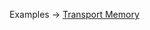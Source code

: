 <p class="ExampleLinks">Examples <span class="ExampleLinksTitleSeparator">-></span> <a href="../../examples/other-transport-memory">Transport Memory</a></p>

